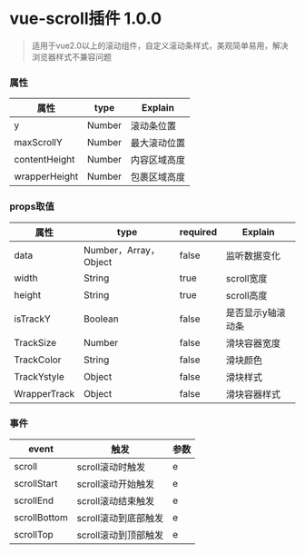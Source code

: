 # vue-scroll插件 1.0.0

> 适用于vue2.0以上的滚动组件，自定义滚动条样式，美观简单易用，解决浏览器样式不兼容问题

### 属性

属性 | type | Explain
---- | ---- | ----
y | Number | 滚动条位置
maxScrollY | Number | 最大滚动位置
contentHeight | Number | 内容区域高度
wrapperHeight | Number | 包裹区域高度

### props取值

属性 | type | required | Explain 
---- | ---- | ---- | ----
data | Number，Array，Object | false | 监听数据变化
width | String | true | scroll宽度
height | String | true | scroll高度
isTrackY | Boolean | false | 是否显示y轴滚动条
TrackSize | Number | false | 滑块容器宽度
TrackColor | String | false | 滑块颜色
TrackYstyle | Object | false | 滑块样式
WrapperTrack | Object | false | 滑块容器样式

### 事件

event | 触发 | 参数
---- | ---- | ---- 
scroll | scroll滚动时触发 | e
scrollStart | scroll滚动开始触发 | e
scrollEnd | scroll滚动结束触发 | e
scrollBottom | scroll滚动到底部触发 | e
scrollTop | scroll滚动到顶部触发 | e